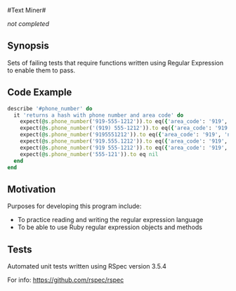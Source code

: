 #Text Miner#

*not completed*

## Synopsis

Sets of failing tests that require functions written using Regular Expression to enable them to pass.

## Code Example
```ruby   
describe '#phone_number' do
  it 'returns a hash with phone number and area code' do
    expect(@s.phone_number('919-555-1212')).to eq({'area_code': '919', 'number': '555-1212'})
    expect(@s.phone_number('(919) 555-1212')).to eq({'area_code': '919', 'number': '555-1212'})
    expect(@s.phone_number('9195551212')).to eq({'area_code': '919', 'number': '555-1212'})
    expect(@s.phone_number('919.555.1212')).to eq({'area_code': '919', 'number': '555-1212'})
    expect(@s.phone_number('919 555-1212')).to eq({'area_code': '919', 'number': '555-1212'})
    expect(@s.phone_number('555-121')).to eq nil
  end
end
  ```

## Motivation
Purposes for developing this program include:
  * To practice reading and writing the regular expression language
  * To be able to use Ruby regular expression objects and methods



## Tests
Automated unit tests written using RSpec version 3.5.4

For info:
https://github.com/rspec/rspec

<!-- ```ruby
``` -->
